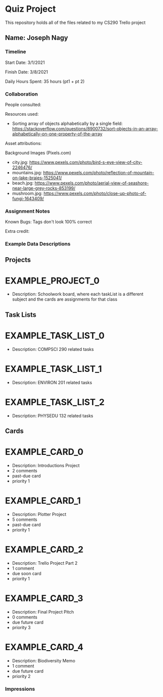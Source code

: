 # Quiz Project

This repository holds all of the files related to my CS290 Trello project 

## Name: Joseph Nagy

### Timeline

Start Date: 3/1/2021

Finish Date: 3/8/2021

Daily Hours Spent: 35 hours (pt1 + pt 2)



### Collaboration

People consulted:

Resources used:
- Sorting array of objects alphabetically by a single field: https://stackoverflow.com/questions/8900732/sort-objects-in-an-array-alphabetically-on-one-property-of-the-array


Asset attributions:

Background Images (Pixels.com)
- city.jpg: https://www.pexels.com/photo/bird-s-eye-view-of-city-2246476/
- mountains.jpg: https://www.pexels.com/photo/reflection-of-mountain-on-lake-braies-1525041/
- beach.jpg: https://www.pexels.com/photo/aerial-view-of-seashore-near-large-grey-rocks-853199/
- mushroom.jpg: https://www.pexels.com/photo/close-up-photo-of-fungi-1643409/ 


### Assignment Notes

Known Bugs: Tags don't look 100% correct

Extra credit:

### Example Data Descriptions

## Projects

# EXAMPLE_PROJECT_0 
- Description: Schoolwork board, where each taskList is a different subject and the cards are assignments for that class 

## Task Lists 

# EXAMPLE_TASK_LIST_0
- Description: COMPSCI 290 related tasks

# EXAMPLE_TASK_LIST_1
- Description: ENVIRON 201 related tasks

# EXAMPLE_TASK_LIST_2
- Description: PHYSEDU 132 related tasks

## Cards 

# EXAMPLE_CARD_0
- Description: Introductions Project 
- 2 comments 
- past-due card
- priority 1

# EXAMPLE_CARD_1 
- Description: Plotter Project
- 5 comments
- past-due card
- priority 1

# EXAMPLE_CARD_2 
- Description: Trello Project Part 2 
- 1 comment
- due soon card 
- priority 1

# EXAMPLE_CARD_3 
- Description: Final Project Pitch
- 0 comments
- due future card
- priority 3

# EXAMPLE_CARD_4
- Description: Biodiversity Memo
- 1 comment
- due future card
- priority 2

### Impressions